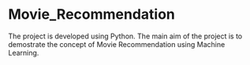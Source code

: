 # Movie_Recommendation
The project is developed using Python. The main aim of the project is to demostrate the concept of Movie Recommendation using Machine Learning.
